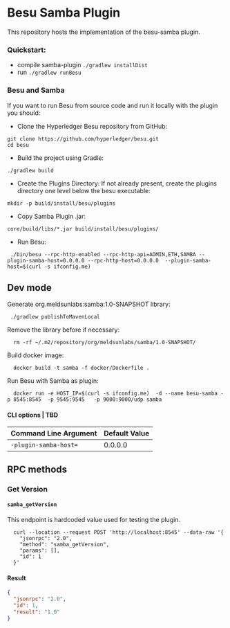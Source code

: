 # Besu Samba Plugin 

This repository hosts the implementation of the besu-samba plugin.

### Quickstart:
- compile samba-plugin `./gradlew installDist`
- run  `./gradlew runBesu `

### Besu and Samba
If you want to run Besu from source code and run it locally with the plugin you should:
- Clone the Hyperledger Besu repository from GitHub:
```shell script
git clone https://github.com/hyperledger/besu.git
cd besu
```
- Build the project using Gradle:
```shell script
./gradlew build
```
- Create the Plugins Directory:
If not already present, create the plugins directory one level below the besu executable:
```shell script
mkdir -p build/install/besu/plugins
```
- Copy Samba Plugin .jar:
```shell script
core/build/libs/*.jar build/install/besu/plugins/
```
- Run Besu:
```shell script
 ./bin/besu --rpc-http-enabled --rpc-http-api=ADMIN,ETH,SAMBA --plugin-samba-host=0.0.0.0 --rpc-http-host=0.0.0.0  --plugin-samba-host=$(curl -s ifconfig.me)
```
## Dev mode
Generate org.meldsunlabs:samba:1.0-SNAPSHOT library:

```shell script
 ./gradlew publishToMavenLocal
```
Remove the library before if necessary: 
```shell script
  rm -rf ~/.m2/repository/org/meldsunlabs/samba/1.0-SNAPSHOT/
```
Build docker image:
```shell script
  docker build -t samba -f docker/Dockerfile .
```
Run Besu with Samba as plugin:
```shell script
  docker run -e HOST_IP=$(curl -s ifconfig.me)  -d --name besu-samba -p 8545:8545  -p 9545:9545   -p 9000:9000/udp samba
```

#### CLI options | TBD

| Command Line Argument | Default Value |
|-----------------------|---------------|
| `-plugin-samba-host=` | 0.0.0.0       |


## RPC methods

### Get Version
#### `samba_getVersion`

This endpoint is hardcoded value used for testing the plugin. 

```shell
  curl --location --request POST 'http://localhost:8545' --data-raw '{
    "jsonrpc": "2.0",
    "method": "samba_getVersion",
    "params": [],
    "id": 1
  }'
```

#### Result
```json
{
  "jsonrpc": "2.0",
  "id": 1,
  "result": "1.0"
}
```
